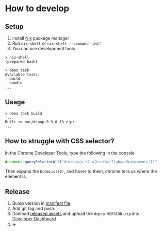 # How to develop

## Setup

1. Install [Nix](https://nixos.org/) package manager
2. Run `nix-shell` or `nix-shell --command 'zsh'`
3. You can use development tools

```console
> nix-shell
(prepared bash)

> deno task
Available tasks:
- build
- bundle
...
```

## Usage

```console
> deno task build
...
Built to out/depop-0.0.0.13.zip:
...
```

## How to struggle with CSS selector?

In the Chrome Developer Tools, type the following in the console.

```javascript
document.querySelectorAll("div:has(> h2 a[href$='?tab=achievements'])");
```

Then expand the `NodeList(2)`, and hover to them, chrome tells us where the element is.

## Release

1. Bump version in [manifest file](manifest.json)
2. Add git tag and push.
3. Donload [released assets](https://github.com/kachick/depop/releases) and upload the `depop-VERSION.zip` into [Developer Dashboard](https://chrome.google.com/webstore/devconsole/2dc05d4b-8c8e-4356-a2be-080a15ab2903/bblbchjekobacogfioehogggccfagkmk/edit/package)
4. ☕
